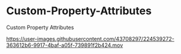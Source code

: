 # Custom-Property-Attributes
Custom Property Attributes



https://user-images.githubusercontent.com/43708297/224539272-363612b6-9917-4baf-a05f-739891f2b424.mov

